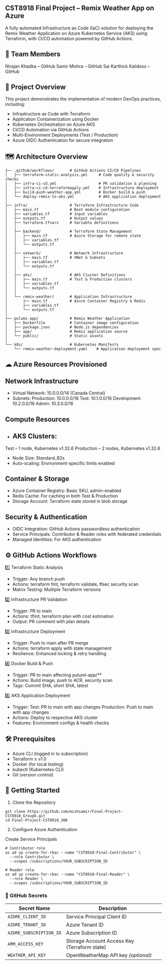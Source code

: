 ## CST8918 Final Project – Remix Weather App on Azure

A fully automated Infrastructure as Code (IaC) solution for deploying the Remix Weather Application on Azure Kubernetes Service (AKS) using Terraform, with CI/CD automation powered by GitHub Actions.

## 👥 Team Members

Nirajan Khadka – GitHub
Samir Mishra – GitHub
Sai Karthick Kalidoss – GitHub

## 📌 Project Overview

This project demonstrates the implementation of modern DevOps practices, including:
- Infrastructure as Code with Terraform
- Application Containerization using Docker
- Kubernetes Orchestration on Azure AKS
- CI/CD Automation via GitHub Actions
- Multi-Environment Deployments (Test / Production)
- Azure OIDC Authentication for secure integration

## 🗺 Architecture Overview

```
├── .github/workflows/       # GitHub Actions CI/CD Pipelines
│   ├── terraform-static-analysis.yml     # Code quality & security checks
│   ├── infra-ci-cd.yml                   # PR validation & planning
│   ├── infra-ci-cd-terraformapply.yml    # Infrastructure deployment
│   ├── build-push-weather-app.yml        # Docker build & push
│   └── deploy-remix-to-aks.yml           # AKS application deployment
│
├── infra/                   # Terraform Infrastructure Code
│   ├── main.tf              # Root module configuration
│   ├── variables.tf         # Input variables
│   ├── outputs.tf           # Output values
│   ├── terraform.tfvars     # Variable definitions
│   │
│   ├── backend/             # Terraform State Management
│   │   ├── main.tf          # Azure Storage for remote state
│   │   ├── variables.tf
│   │   └── outputs.tf
│   │
│   ├── network/             # Network Infrastructure
│   │   ├── main.tf          # VNet & Subnets
│   │   ├── variables.tf
│   │   └── outputs.tf
│   │
│   ├── aks/                 # AKS Cluster Definitions
│   │   ├── main.tf          # Test & Production clusters
│   │   ├── variables.tf
│   │   └── outputs.tf
│   │
│   └── remix-weather/       # Application Infrastructure
│       ├── main.tf          # Azure Container Registry & Redis
│       ├── variables.tf
│       └── outputs.tf
│
├── pulumi-app/              # Remix Weather Application
│   ├── Dockerfile           # Container image configuration
│   ├── package.json         # Node.js dependencies
│   ├── app/                 # Remix application source
│   └── public/              # Static assets
│
└── k8s/                     # Kubernetes Manifests
    └── remix-weather-deployment.yaml    # Application deployment spec

```

## ☁ Azure Resources Provisioned

## Network Infrastructure

- Virtual Network: 10.0.0.0/14 (Canada Central)
- Subnets:
Production: 10.0.0.0/16
Test: 10.1.0.0/16
Development: 10.2.0.0/16
Admin: 10.3.0.0/16

## Compute Resources

- ## AKS Clusters:

Test – 1 node, Kubernetes v1.32.6
Production – 2 nodes, Kubernetes v1.32.6

- Node Size: Standard_B2s
- Auto-scaling: Environment-specific limits enabled

## Container & Storage

- Azure Container Registry: Basic SKU, admin-enabled
- Redis Cache: For caching in both Test & Production
- Storage Account: Terraform state stored in blob storage

## Security & Authentication

- OIDC Integration: GitHub Actions passwordless authentication
- Service Principals: Contributor & Reader roles with federated credentials
- Managed Identities: For AKS authentication

## ⚙️ GitHub Actions Workflows

1️⃣ Terraform Static Analysis

- Trigger: Any branch push
- Actions: terraform fmt, terraform validate, tfsec security scan
- Matrix Testing: Multiple Terraform versions

2️⃣ Infrastructure PR Validation

- Trigger: PR to main
- Actions: tflint, terraform plan with cost estimation
- Output: PR comment with plan details

3️⃣ Infrastructure Deployment

- Trigger: Push to main after PR merge
- Actions: terraform apply with state management
- Resilience: Enhanced locking & retry handling

4️⃣ Docker Build & Push

- Trigger: PR to main affecting pulumi-app/**
- Actions: Build image, push to ACR, security scan
- Tags: Commit SHA, short SHA, latest

5️⃣ AKS Application Deployment

- Trigger:
Test: PR to main with app changes
Production: Push to main with app changes
- Actions: Deploy to respective AKS cluster
- Features: Environment configs & health checks

## 🛠 Prerequisites

- Azure CLI (logged in to subscription)
- Terraform ≥ v1.0
- Docker (for local testing)
- kubectl (Kubernetes CLI)
- Git (version control)

## 🚀 Getting Started

1. Clone the Repository
```
git clone https://github.com/mishsamir/Final-Project-CST8918_Group6.git
cd Final-Project-CST8918_300
```

2. Configure Azure Authentication

Create Service Principals
```
# Contributor role
az ad sp create-for-rbac --name "CST8918-Final-Contributor" \
  --role Contributor \
  --scopes /subscriptions/YOUR_SUBSCRIPTION_ID

# Reader role
az ad sp create-for-rbac --name "CST8918-Final-Reader" \
  --role Reader \
  --scopes /subscriptions/YOUR_SUBSCRIPTION_ID
```

### 🔐 GitHub Secrets

| Secret Name             | Description                                      |
|-------------------------|--------------------------------------------------|
| `AZURE_CLIENT_ID`       | Service Principal Client ID                      |
| `AZURE_TENANT_ID`       | Azure Tenant ID                                  |
| `AZURE_SUBSCRIPTION_ID` | Azure Subscription ID                            |
| `ARM_ACCESS_KEY`        | Storage Account Access Key (Terraform state)     |
| `WEATHER_API_KEY`       | OpenWeatherMap API key *(optional)*              |
